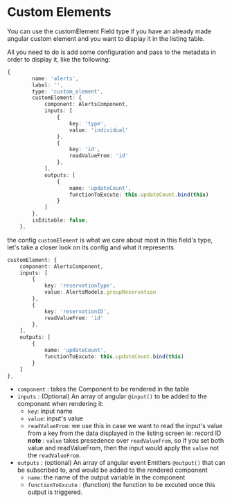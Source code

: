 # Custom Elements

You can use the customElement Field type if you have an already made angular custom element and you want to display it in the listing table.

All you need to do is add some configuration and pass to the metadata in order to display it,
like the following:

```typescript
{
        name: 'alerts',
        label: '',
        type: 'custom_element',
        customElement: {
            component: AlertsComponent,
            inputs: [
                {
                    key: 'type',
                    value: 'individual'
                },
                {
                    key: 'id',
                    readValueFrom: 'id'
                },
            ],
            outputs: [
                {
                    name: 'updateCount',
                    functionToExcute: this.updateCount.bind(this)
                }
            ]
        },
        isEditable: false,
    },
```

the config `customElement` is what we care about most in this field's type, let's take a closer look on its config and what it represents


```typescript
customElement: {
    component: AlertsComponent,
    inputs: [
        {
            key: 'reservationType',
            value: AlertsModels.groupReservation
        },
        {
            key: 'reservationID',
            readValueFrom: 'id'
        },
    ],
    outputs: [
        {
            name: 'updateCount',
            functionToExcute: this.updateCount.bind(this)
        }
    ]
},
```
- `component` : takes the Component to be rendered in the table
- `inputs` : (Optional) An array of angular `@input()` to be added to the component when rendering it:
  - `key`: input name
  - `value`: input's value
  - `readValueFrom`: we use this in case we want to read the input's value from a key from the data displayed in the listing screen ie: record ID
    **note** : `value` takes presedence over `readValueFrom`, so if you set both value and readValueFrom, then the input would apply the `value` not the `readValueFrom`.
- `outputs` : (optional) An array of angular event Emitters `@output()` that can be subscribed to, and would be added to the rendered component
  - `name`: the name of the output variable in the component
  - `functionToExcute` : (function) the function to be excuted once this output is triggered.